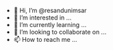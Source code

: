 - 👋 Hi, I’m @resandunimsar
- 👀 I’m interested in ...
- 🌱 I’m currently learning ...
- 💞️ I’m looking to collaborate on ...
- 📫 How to reach me ...

<!---
resandunimsar/resandunimsar is a ✨ special ✨ repository because its `README.md` (this file) appears on your GitHub profile.
You can click the Preview link to take a look at your changes.
--->
